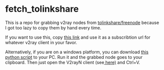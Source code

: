 # fetch_tolinkshare
This is a repo for grabbing v2ray nodes from [tolinkshare/freenode](https://github.com/tolinkshare/freenode) because I got too lazy to copy them by hand every time.

If you want to use this, copy [this link](https://github.com/errorduplicator/fetch_tolinkshare/raw/main/nodes.txt) and use it as a subscribtion url for whatever v2ray client in your favor.

Alternatively, if you are on a windows platform, you can download [this python script](https://github.com/errorduplicator/fetch_tolinkshare/blob/main/for_local_uses(windows).py) to your PC. Run it and the grabbed node goes to your clipboard. Then just open the V2rayN client (see[ here)](https://github.com/2dust/v2rayN) and Ctrl+V.

